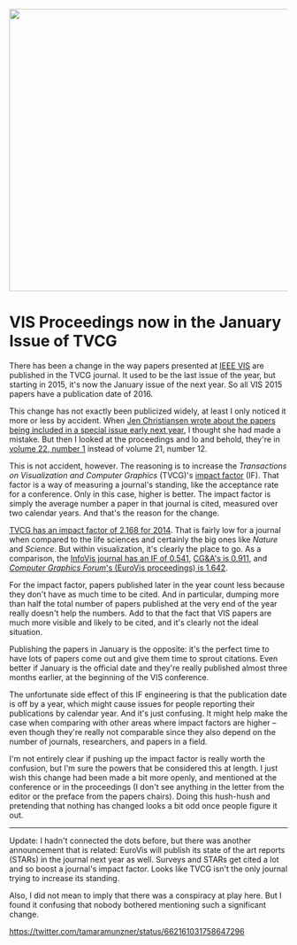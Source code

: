 <p align="center"><img src="https://media.eagereyes.org/wp-content/uploads/2015/11/tvcg-teaser.png" alt="" width="825" height="510" /></p>

# VIS Proceedings now in the January Issue of TVCG

There has been a change in the way papers presented at <a href="/tag/ieeevis">IEEE VIS</a> are published in the TVCG journal. It used to be the last issue of the year, but starting in 2015, it's now the January issue of the next year. So all VIS 2015 papers have a publication date of 2016.

This change has not exactly been publicized widely, at least I only noticed it more or less by accident. When <a href="http://blogs.scientificamerican.com/sa-visual/the-science-of-visualization/">Jen Christiansen wrote about the papers being included in a special issue early next year</a>, I thought she had made a mistake. But then I looked at the proceedings and lo and behold, they're in <a href="http://ieeexplore.ieee.org/xpl/tocresult.jsp?isnumber=7307919">volume 22, number 1</a> instead of volume 21, number 12.

This is not accident, however. The reasoning is to increase the <em>Transactions on Visualization and Computer Graphics</em> (TVCG)'s <a href="https://en.wikipedia.org/wiki/Impact_factor">impact factor</a> (IF). That factor is a way of measuring a journal's standing, like the acceptance rate for a conference. Only in this case, higher is better. The impact factor is simply the average number a paper in that journal is cited, measured over two calendar years. And that's the reason for the change.

<a href="http://ieeexplore.ieee.org/xpl/RecentIssue.jsp?punumber=2945">TVCG has an impact factor of 2.168 for 2014</a>. That is fairly low for a journal when compared to the life sciences and certainly the big ones like <em>Nature</em> and <em>Science</em>. But within visualization, it's clearly the place to go. As a comparison, the <a href="https://us.sagepub.com/en-us/nam/journal/information-visualization">InfoVis journal has an IF of 0.541</a>, <a href="http://ieeexplore.ieee.org/xpl/RecentIssue.jsp?punumber=38">CG&amp;A's is 0.911</a>, and <a href="http://onlinelibrary.wiley.com/journal/10.1111/(ISSN)1467-8659"><em>Computer Graphics Forum</em>'s (EuroVis proceedings) is 1.642</a>.

For the impact factor, papers published later in the year count less because they don't have as much time to be cited. And in particular, dumping more than half the total number of papers published at the very end of the year really doesn't help the numbers. Add to that the fact that VIS papers are much more visible and likely to be cited, and it's clearly not the ideal situation.

Publishing the papers in January is the opposite: it's the perfect time to have lots of papers come out and give them time to sprout citations. Even better if January is the official date and they're really published almost three months earlier, at the beginning of the VIS conference.

The unfortunate side effect of this IF engineering is that the publication date is off by a year, which might cause issues for people reporting their publications by calendar year. And it's just confusing. It might help make the case when comparing with other areas where impact factors are higher – even though they're really not comparable since they also depend on the number of journals, researchers, and papers in a field.

I'm not entirely clear if pushing up the impact factor is really worth the confusion, but I'm sure the powers that be considered this at length. I just wish this change had been made a bit more openly, and mentioned at the conference or in the proceedings (I don't see anything in the letter from the editor or the preface from the papers chairs). Doing this hush-hush and pretending that nothing has changed looks a bit odd once people figure it out.

<hr />

Update: I hadn't connected the dots before, but there was another announcement that is related: EuroVis will publish its state of the art reports (STARs) in the journal next year as well. Surveys and STARs get cited a lot and so boost a journal's impact factor. Looks like TVCG isn't the only journal trying to increase its standing.

Also, I did not mean to imply that there was a conspiracy at play here. But I found it confusing that nobody bothered mentioning such a significant change.

https://twitter.com/tamaramunzner/status/662161031758647296
